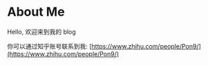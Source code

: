 # About Me

Hello,  欢迎来到我的 blog

你可以通过知乎账号联系到我: [https://www.zhihu.com/people/Pon9/](https://www.zhihu.com/people/Pon9/)


